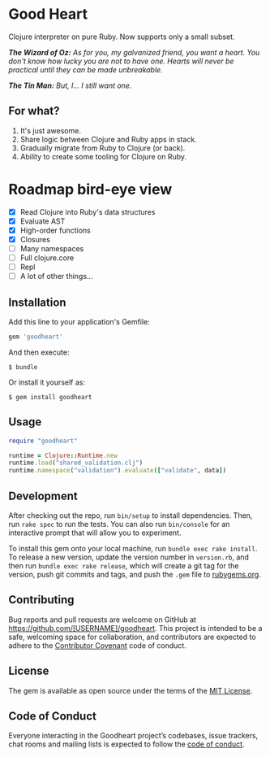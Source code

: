 # Good Heart

Clojure interpreter on pure Ruby. Now supports only a small subset.

_**The Wizard of Oz:** As for you, my galvanized friend, you want a heart. You don't know how lucky you are not to have one. Hearts will never be practical until they can be made unbreakable._

_**The Tin Man:** But, I... I still want one._

## For what?
1. It's just awesome.
2. Share logic between Clojure and Ruby apps in stack.
2. Gradually migrate from Ruby to Clojure (or back).
3. Ability to create some tooling for Clojure on Ruby. 

# Roadmap bird-eye view
- [x] Read Clojure into Ruby's data structures
- [x] Evaluate AST
- [x] High-order functions
- [x] Closures
- [ ] Many namespaces
- [ ] Full clojure.core
- [ ] Repl
- [ ] A lot of other things...

## Installation

Add this line to your application's Gemfile:

```ruby
gem 'goodheart'
```

And then execute:

    $ bundle

Or install it yourself as:

    $ gem install goodheart

## Usage

```ruby
require "goodheart"

runtime = Clojure::Runtime.new
runtime.load("shared_validation.clj")
runtime.namespace("validation").evaluate(["validate", data])
```

## Development

After checking out the repo, run `bin/setup` to install dependencies. Then, run `rake spec` to run the tests. You can also run `bin/console` for an interactive prompt that will allow you to experiment.

To install this gem onto your local machine, run `bundle exec rake install`. To release a new version, update the version number in `version.rb`, and then run `bundle exec rake release`, which will create a git tag for the version, push git commits and tags, and push the `.gem` file to [rubygems.org](https://rubygems.org).

## Contributing

Bug reports and pull requests are welcome on GitHub at https://github.com/[USERNAME]/goodheart. This project is intended to be a safe, welcoming space for collaboration, and contributors are expected to adhere to the [Contributor Covenant](http://contributor-covenant.org) code of conduct.

## License

The gem is available as open source under the terms of the [MIT License](https://opensource.org/licenses/MIT).

## Code of Conduct

Everyone interacting in the Goodheart project’s codebases, issue trackers, chat rooms and mailing lists is expected to follow the [code of conduct](https://github.com/[USERNAME]/goodheart/blob/master/CODE_OF_CONDUCT.md).
